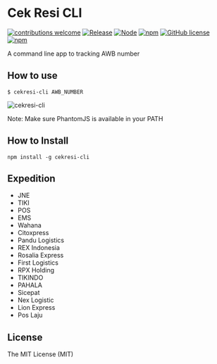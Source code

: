 # Cek Resi CLI
[![contributions welcome](https://img.shields.io/badge/contributions-welcome-brightgreen.svg?style=flat)](https://github.com/ipanardian/cekresi-cli/issues) 
[![Release](https://img.shields.io/badge/release-v1.0.x-orange.svg)](https://github.com/ipanardian/browser-notif/releases)
[![Node](https://img.shields.io/badge/node-v5.8.x-blue.svg)](https://gitter.im/ipanardian/cekresi-cli)
[![npm](https://img.shields.io/npm/v/npm.svg?maxAge=2592000)]()
[![GitHub license](https://img.shields.io/badge/license-MIT-red.svg)](https://raw.githubusercontent.com/ipanardian/cekresi-cli/master/LICENSE)
[![npm](https://img.shields.io/npm/dt/cekresi-cli.svg)]()

A command line app to tracking AWB number

## How to use
```
$ cekresi-cli AWB_NUMBER
```
![cekresi-cli](https://cloud.githubusercontent.com/assets/415225/15799222/314c99d4-2a7f-11e6-960a-310c33f09b98.gif)

Note: Make sure PhantomJS is available in your PATH

## How to Install
```
npm install -g cekresi-cli
```

## Expedition
* JNE
* TIKI
* POS
* EMS
* Wahana
* Citoxpress
* Pandu Logistics
* REX Indonesia
* Rosalia Express
* First Logistics
* RPX Holding
* TIKINDO
* PAHALA
* Sicepat
* Nex Logistic
* Lion Express
* Pos Laju

## License
The MIT License (MIT)
